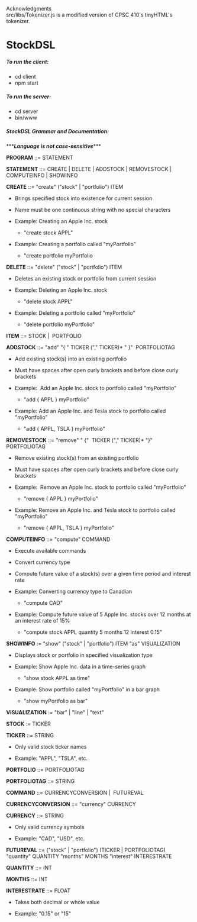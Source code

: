 Acknowledgments\
src/libs/Tokenizer.js is a modified version of CPSC 410's tinyHTML's tokenizer.

# StockDSL
##### To run the client: 
- cd client
- npm start

##### To run the server:
- cd server
- bin/www

##### StockDSL Grammar and Documentation:
\*\*\****Language is not case-sensitive******

**PROGRAM** ::= STATEMENT

**STATEMENT** ::= CREATE | DELETE | ADDSTOCK | REMOVESTOCK | COMPUTEINFO | SHOWINFO

**CREATE** ::= "create" ("stock" | "portfolio") ITEM

-   Brings specified stock into existence for current session

-   Name must be one continuous string with no special characters

-   Example: Creating an Apple Inc. stock

    -   "create stock APPL"

-   Example: Creating a portfolio called "myPortfolio"

    -   "create portfolio myPortfolio

**DELETE** ::= "delete" ("stock" | "portfolio") ITEM

-   Deletes an existing stock or portfolio from current session

-   Example: Deleting an Apple Inc. stock

    -   "delete stock APPL"

-   Example: Deleting a portfolio called "myPortfolio"

    -   "delete portfolio myPortfolio"

**ITEM** ::= STOCK |  PORTFOLIO  

**ADDSTOCK** ::= "add" "{ " TICKER ("," TICKER)* " }"  PORTFOLIOTAG

-   Add existing stock(s) into an existing portfolio

-   Must have spaces after open curly brackets and before close curly brackets

-   Example:  Add an Apple Inc. stock to portfolio called "myPortfolio"

    -   "add { APPL } myPortfolio"

-   Example: Add an Apple Inc. and Tesla stock to portfolio called "myPortfolio"

    -   "add { APPL, TSLA } myPortfolio"

**REMOVESTOCK** ::= "remove" " {"  TICKER ("," TICKER)* "}"  PORTFOLIOTAG

-   Remove existing stock(s) from an existing portfolio

-   Must have spaces after open curly brackets and before close curly brackets

-   Example:  Remove an Apple Inc. stock to portfolio called "myPortfolio"

    -   "remove { APPL } myPortfolio"

-   Example: Remove an Apple Inc. and Tesla stock to portfolio called "myPortfolio"

    -   "remove { APPL, TSLA } myPortfolio"

**COMPUTEINFO** ::= "compute" COMMAND

-   Execute available commands

-   Convert currency type

-   Compute future value of a stock(s) over a given time period and interest rate

-   Example: Converting currency type to Canadian

    -   "compute CAD"

-   Example: Compute future value of 5 Apple Inc. stocks over 12 months at an interest rate of 15%

    -   "compute stock APPL quantity 5 months 12 interest 0.15"

**SHOWINFO** := "show" ("stock" | "portfolio") ITEM "as" VISUALIZATION

-   Displays stock or portfolio in specified visualization type

-   Example: Show Apple Inc. data in a time-series graph

    -   "show stock APPL as time"

-   Example: Show portfolio called "myPortfolio" in a bar graph

    -   "show myPortfolio as bar"

**VISUALIZATION** := "bar" | "line" | "text"

**STOCK** := TICKER

**TICKER** ::= STRING

-   Only valid stock ticker names

-   Example: "APPL", "TSLA", etc.

**PORTFOLIO** ::= PORTFOLIOTAG 

**PORTFOLIOTAG** ::= STRING

**COMMAND** ::= CURRENCYCONVERSION |  FUTUREVAL

**CURRENCYCONVERSION** ::= "currency" CURRENCY

**CURRENCY** ::= STRING

-   Only valid currency symbols

-   Example: "CAD", "USD", etc.

**FUTUREVAL** ::= ("stock" | "portfolio") (TICKER | PORTFOLIOTAG)  "quantity" QUANTITY "months" MONTHS "interest" INTERESTRATE

**QUANTITY** ::= INT

**MONTHS** ::= INT

**INTERESTRATE** ::= FLOAT

-   Takes both decimal or whole value

-   Example: "0.15" or "15"
